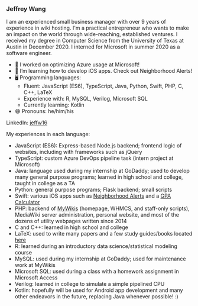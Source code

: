 ### Jeffrey Wang

I am an experienced small business manager with over 9 years of experience in wiki hosting. I'm a practical entrepreneur who wants to make an impact on the world through wide-reaching, established ventures. I received my degree in Computer Science from the University of Texas at Austin in December 2020. I interned for Microsoft in summer 2020 as a software engineer.

- 🔭 I worked on optimizing Azure usage at Microsoft!
- 🌱 I’m learning how to develop iOS apps. Check out Neighborhood Alerts!
- 🖥 Programming languages: 
  - Fluent: JavaScript (ES6), TypeScript, Java, Python, Swift, PHP, C, C++, LaTeX
  - Experience with: R, MySQL, Verilog, Microsoft SQL
  - Currently learning: Kotlin
- 😄 Pronouns: he/him/his
<!--
- 👯 I’m looking to collaborate on ...
- 🤔 I’m looking for help with ...
- 💬 Ask me about ...
- 📫 How to reach me: ...
- ⚡ Fun fact: ...
-->

LinkedIn: [jeffw16](https://www.linkedin.com/in/jeffw16/)

My experiences in each language:

- JavaScript (ES6): Express-based Node.js backend; frontend logic of websites, including with frameworks such as jQuery
- TypeScript: custom Azure DevOps pipeline task (intern project at Microsoft)
- Java: language used during my internship at GoDaddy; used to develop many general purpose programs; learned in high school and college, taught in college as a TA
- Python: general purpose programs; Flask backend; small scripts
- Swift: various iOS apps such as [Neighborhood Alerts](https://github.com/jeffw16/neighborhood-alerts) and a [GPA Calculator](https://github.com/jeffw16/GPA-Calculator-iOS)
- PHP: backend of [MyWikis](https://www.mywikis.com/) (homepage, WHMCS, and staff-only scripts), MediaWiki server administration, personal website, and most of the dozens of utility webpages written since 2014
- C and C++: learned in high school and college
- LaTeX: used to write many papers and a few study guides/books located [here](https://jeffw.xyz/public/nobs)
- R: learned during an introductory data science/statistical modeling course
- MySQL: used during my internship at GoDaddy; used for maintenance work at MyWikis
- Microsoft SQL: used during a class with a homework assignment in Microsoft Access
- Verilog: learned in college to simulate a simple pipelined CPU
- Kotlin: hopefully will be used for Android app development and many other endeavors in the future, replacing Java whenever possible! :)
